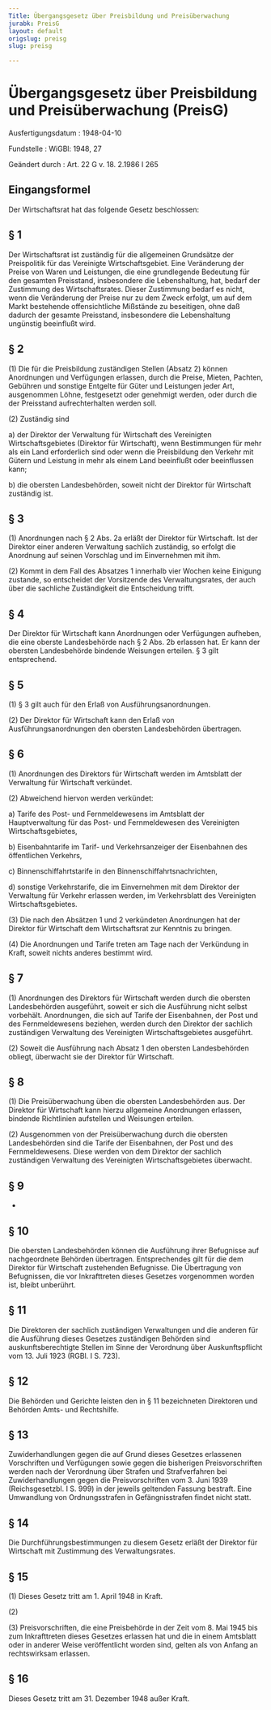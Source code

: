 ```yaml
---
Title: Übergangsgesetz über Preisbildung und Preisüberwachung
jurabk: PreisG
layout: default
origslug: preisg
slug: preisg

---
```


# Übergangsgesetz über Preisbildung und Preisüberwachung (PreisG)

Ausfertigungsdatum
:   1948-04-10

Fundstelle
:   WiGBl: 1948, 27

Geändert durch
:   Art. 22 G v. 18. 2.1986 I 265


## Eingangsformel

Der Wirtschaftsrat hat das folgende Gesetz beschlossen:


## § 1

Der
Wirtschaftsrat ist zuständig für die allgemeinen Grundsätze der
Preispolitik für das
Vereinigte Wirtschaftsgebiet. Eine Veränderung der Preise von Waren
und Leistungen, die eine grundlegende Bedeutung für den gesamten
Preisstand, insbesondere die Lebenshaltung, hat, bedarf der Zustimmung
des Wirtschaftsrates. Dieser Zustimmung bedarf es nicht, wenn die
Veränderung der Preise nur zu dem Zweck erfolgt, um auf dem Markt
bestehende offensichtliche Mißstände zu beseitigen, ohne daß dadurch
der gesamte Preisstand, insbesondere die Lebenshaltung ungünstig
beeinflußt wird.


## § 2

(1) Die für die Preisbildung zuständigen Stellen (Absatz 2) können
Anordnungen und Verfügungen erlassen, durch die Preise, Mieten,
Pachten, Gebühren und sonstige Entgelte für Güter und Leistungen jeder
Art, ausgenommen Löhne, festgesetzt oder genehmigt werden, oder durch
die der Preisstand aufrechterhalten werden soll.

(2) Zuständig sind

a)  der Direktor der Verwaltung für Wirtschaft des Vereinigten
    Wirtschaftsgebietes (Direktor für Wirtschaft), wenn Bestimmungen für
    mehr als ein Land erforderlich sind oder wenn die Preisbildung den
    Verkehr mit Gütern und Leistung in mehr als einem Land beeinflußt oder
    beeinflussen kann;


b)  die obersten Landesbehörden, soweit nicht
    der Direktor für Wirtschaft zuständig ist.





## § 3

(1) Anordnungen nach § 2 Abs. 2a erläßt
der Direktor für Wirtschaft. Ist
der Direktor einer anderen Verwaltung sachlich zuständig, so erfolgt
die Anordnung auf seinen Vorschlag und im Einvernehmen mit ihm.

(2) Kommt in dem Fall des Absatzes 1 innerhalb vier Wochen keine
Einigung zustande, so entscheidet
der Vorsitzende des Verwaltungsrates, der auch über die sachliche
Zuständigkeit die Entscheidung trifft.


## § 4

Der Direktor für Wirtschaft kann Anordnungen oder Verfügungen
aufheben, die eine oberste Landesbehörde nach § 2 Abs. 2b erlassen
hat. Er kann der obersten Landesbehörde bindende Weisungen erteilen. §
3 gilt entsprechend.


## § 5

(1) § 3 gilt auch für den Erlaß von Ausführungsanordnungen.

(2)
Der Direktor für Wirtschaft kann den Erlaß von Ausführungsanordnungen
den obersten Landesbehörden übertragen.


## § 6

(1) Anordnungen
des Direktors für Wirtschaft werden im
Amtsblatt der Verwaltung für Wirtschaft verkündet.

(2) Abweichend hiervon werden verkündet:

a)  Tarife des Post- und Fernmeldewesens im
    Amtsblatt der Hauptverwaltung für das Post- und Fernmeldewesen des
    Vereinigten Wirtschaftsgebietes,


b)  Eisenbahntarife im
    Tarif- und Verkehrsanzeiger der Eisenbahnen des öffentlichen Verkehrs,


c)  Binnenschiffahrtstarife in den
    Binnenschiffahrtsnachrichten,


d)  sonstige Verkehrstarife, die im Einvernehmen mit
    dem Direktor der Verwaltung für Verkehr erlassen werden, im
    Verkehrsblatt des Vereinigten Wirtschaftsgebietes.




(3) Die nach den Absätzen 1 und 2 verkündeten Anordnungen hat
der Direktor für Wirtschaft dem
Wirtschaftsrat zur Kenntnis zu bringen.

(4) Die Anordnungen und Tarife treten am Tage nach der Verkündung in
Kraft, soweit nichts anderes bestimmt wird.


## § 7

(1) Anordnungen
des Direktors für Wirtschaft werden durch die obersten Landesbehörden
ausgeführt, soweit er sich die Ausführung nicht selbst vorbehält.
Anordnungen, die sich auf Tarife der Eisenbahnen, der Post und des
Fernmeldewesens beziehen, werden durch
den Direktor der sachlich zuständigen
Verwaltung des Vereinigten Wirtschaftsgebietes ausgeführt.

(2) Soweit die Ausführung nach Absatz 1 den obersten Landesbehörden
obliegt, überwacht sie
der Direktor für Wirtschaft.


## § 8

(1) Die Preisüberwachung üben die obersten Landesbehörden aus.
Der Direktor für Wirtschaft kann hierzu allgemeine Anordnungen
erlassen, bindende Richtlinien aufstellen und Weisungen erteilen.

(2) Ausgenommen von der Preisüberwachung durch die obersten
Landesbehörden sind die Tarife der Eisenbahnen, der Post und des
Fernmeldewesens. Diese werden von
dem Direktor der sachlich zuständigen
Verwaltung des Vereinigten Wirtschaftsgebietes überwacht.


## § 9

-


## § 10

Die obersten Landesbehörden können die Ausführung ihrer Befugnisse auf
nachgeordnete Behörden übertragen. Entsprechendes gilt für die
dem Direktor für Wirtschaft zustehenden Befugnisse. Die Übertragung
von Befugnissen, die vor Inkrafttreten dieses Gesetzes vorgenommen
worden ist, bleibt unberührt.


## § 11

Die
Direktoren der sachlich zuständigen
Verwaltungen und die anderen für die Ausführung dieses Gesetzes
zuständigen Behörden sind auskunftsberechtigte Stellen im Sinne der
Verordnung über Auskunftspflicht vom 13. Juli 1923 (RGBl. I S. 723).


## § 12

Die Behörden und Gerichte leisten den in § 11 bezeichneten
Direktoren und Behörden Amts- und Rechtshilfe.


## § 13

Zuwiderhandlungen gegen die auf Grund dieses Gesetzes erlassenen
Vorschriften und Verfügungen sowie gegen die bisherigen
Preisvorschriften werden nach der Verordnung über Strafen und
Strafverfahren bei Zuwiderhandlungen gegen die Preisvorschriften vom
3\. Juni 1939 (Reichsgesetzbl. I S. 999) in der jeweils geltenden
Fassung bestraft. Eine Umwandlung von Ordnungsstrafen in
Gefängnisstrafen findet nicht statt.


## § 14

Die Durchführungsbestimmungen zu diesem Gesetz erläßt
der Direktor für Wirtschaft mit Zustimmung
des Verwaltungsrates.


## § 15

(1) Dieses Gesetz tritt am 1. April 1948 in Kraft.

(2)

(3) Preisvorschriften, die eine Preisbehörde in der Zeit vom 8. Mai
1945 bis zum Inkrafttreten dieses Gesetzes erlassen hat und die in
einem Amtsblatt oder in anderer Weise veröffentlicht worden sind,
gelten als von Anfang an rechtswirksam erlassen.


## § 16

Dieses Gesetz tritt am 31. Dezember 1948 außer Kraft.

